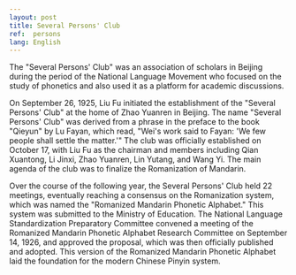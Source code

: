 ```yaml
---
layout: post
title: Several Persons' Club
ref:  persons
lang: English
---
```



The "Several Persons' Club" was an association of scholars in Beijing during the period of the National Language Movement who focused on the study of phonetics and also used it as a platform for academic discussions.

On September 26, 1925, Liu Fu initiated the establishment of the "Several Persons' Club" at the home of Zhao Yuanren in Beijing. The name "Several Persons' Club" was derived from a phrase in the preface to the book "Qieyun" by Lu Fayan, which read, "Wei's work said to Fayan: 'We few people shall settle the matter.'" The club was officially established on October 17, with Liu Fu as the chairman and members including Qian Xuantong, Li Jinxi, Zhao Yuanren, Lin Yutang, and Wang Yi. The main agenda of the club was to finalize the Romanization of Mandarin.

Over the course of the following year, the Several Persons' Club held 22 meetings, eventually reaching a consensus on the Romanization system, which was named the "Romanized Mandarin Phonetic Alphabet." This system was submitted to the Ministry of Education. The National Language Standardization Preparatory Committee convened a meeting of the Romanized Mandarin Phonetic Alphabet Research Committee on September 14, 1926, and approved the proposal, which was then officially published and adopted. This version of the Romanized Mandarin Phonetic Alphabet laid the foundation for the modern Chinese Pinyin system.